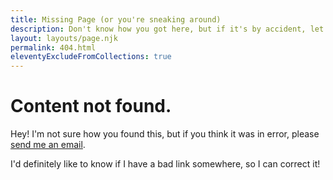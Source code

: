 ```yaml
---
title: Missing Page (or you're sneaking around)
description: Don't know how you got here, but if it's by accident, let me know!
layout: layouts/page.njk
permalink: 404.html
eleventyExcludeFromCollections: true
---
```


# Content not found.

Hey! I'm not sure how you found this, but if you think it was in error, please <a href="mailto:{{ metadata.author.email }}">send me an email</a>.

I'd definitely like to know if I have a bad link somewhere, so I can correct it!
